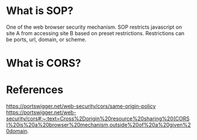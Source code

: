 # What is SOP?
One of the web browser security mechanism. SOP restricts javascript on site A from accessing site B based on preset restrictions. Restrictions can be ports, url, domain, or scheme. 


# What is CORS?



# References

https://portswigger.net/web-security/cors/same-origin-policy
https://portswigger.net/web-security/cors#:~:text=Cross%2Dorigin%20resource%20sharing%20(CORS)%20is%20a%20browser%20mechanism,outside%20of%20a%20given%20domain.
